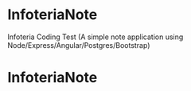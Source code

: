 # InfoteriaNote
Infoteria Coding Test (A simple note application using Node/Express/Angular/Postgres/Bootstrap)
# InfoteriaNote
